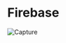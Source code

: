 # Firebase

![Capture](https://user-images.githubusercontent.com/82317107/118182230-61724d00-b456-11eb-8b02-e595b035ba5e.PNG)
